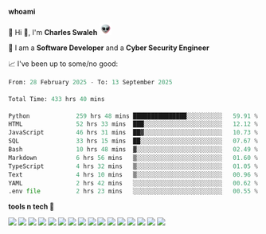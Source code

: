 **whoami**

🤪 Hi 👋, I'm **Charles Swaleh** <img src="alien.gif" height="25px">

🤖 I am a **Software Developer** and a **Cyber Security Engineer**

📈 I've been up to some/no good:

<!--START_SECTION:waka-->

```python
From: 28 February 2025 - To: 13 September 2025

Total Time: 433 hrs 40 mins

Python             259 hrs 48 mins ███████████████░░░░░░░░░░   59.91 %
HTML               52 hrs 33 mins  ███░░░░░░░░░░░░░░░░░░░░░░   12.12 %
JavaScript         46 hrs 31 mins  ██▓░░░░░░░░░░░░░░░░░░░░░░   10.73 %
SQL                33 hrs 15 mins  ██░░░░░░░░░░░░░░░░░░░░░░░   07.67 %
Bash               10 hrs 48 mins  ▓░░░░░░░░░░░░░░░░░░░░░░░░   02.49 %
Markdown           6 hrs 56 mins   ▒░░░░░░░░░░░░░░░░░░░░░░░░   01.60 %
TypeScript         4 hrs 32 mins   ▒░░░░░░░░░░░░░░░░░░░░░░░░   01.05 %
Text               4 hrs 10 mins   ▒░░░░░░░░░░░░░░░░░░░░░░░░   00.96 %
YAML               2 hrs 42 mins   ░░░░░░░░░░░░░░░░░░░░░░░░░   00.62 %
.env file          2 hrs 23 mins   ░░░░░░░░░░░░░░░░░░░░░░░░░   00.55 %
```

<!--END_SECTION:waka-->


**tools n tech 🔭**

![](https://img.shields.io/badge/OS-Linux-informational?style=flat&logo=linux&logoColor=white&color=800020)
![](https://img.shields.io/badge/Code-JavaScript-informational?style=flat&logo=javascript&logoColor=white&color=800020)
![](https://img.shields.io/badge/Code-Python-informational?style=flat&logo=python&logoColor=white&color=800020)
![](https://img.shields.io/badge/Code-C-informational?style=flat&logo=c&logoColor=white&color=800020)
![](https://img.shields.io/badge/Code-Ruby-informational?style=flat&logo=ruby&logoColor=white&color=800020)
![](https://img.shields.io/badge/Code-Go-informational?style=flat&logo=go&logoColor=white&color=800020)
![](https://img.shields.io/badge/Framework-React-informational?style=flat&logo=react&logoColor=white&color=800020)
![](https://img.shields.io/badge/Framework-Django-informational?style=flat&logo=django&logoColor=white&color=800020)
![](https://img.shields.io/badge/Framework-Flask-informational?style=flat&logo=flask&logoColor=white&color=800020)
![](https://img.shields.io/badge/Framework-Rails-informational?style=flat&logo=Ruby&logoColor=white&color=800020)
![](https://img.shields.io/badge/Shell-Bash-informational?style=flat&logo=gnu-bash&logoColor=white&color=800020)
![](https://img.shields.io/badge/DB-PostgreSQL-informational?style=flat&logo=postgresql&logoColor=white&color=800020)
![](https://img.shields.io/badge/DB-MySQL-informational?style=flat&logo=mysql&logoColor=white&color=800020)
![](https://img.shields.io/badge/CI/CD-Docker-informational?style=flat&logo=docker&logoColor=white&color=800020)
![](https://img.shields.io/badge/CI/CD-Kubernetes-informational?style=flat&logo=kubernetes&logoColor=white&color=800020)
![](https://img.shields.io/badge/CI/CD-Jenkins-informational?style=flat&logo=jenkins&logoColor=white&color=800020)

<!-- **stats 🔭**

[![Charles's GitHub stats](https://github-readme-stats.vercel.app/api?username=mashm3ll0w&count_private=true&show_icons=true&theme=maroongold&include_all_commits=true)](https://github.com/anuraghazra/github-readme-stats)             [![Top Langs](https://github-readme-stats.vercel.app/api/top-langs/?username=mashm3ll0w&layout=compact&theme=maroongold&langs_count=6)](https://github.com/anuraghazra/github-readme-stats) -->
